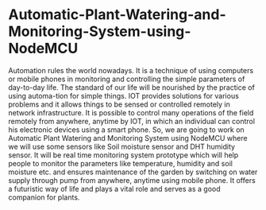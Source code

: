 # Automatic-Plant-Watering-and-Monitoring-System-using-NodeMCU
Automation rules the world nowadays. It is a technique of using computers or mobile phones in monitoring and controlling the simple parameters of day-to-day life. The standard of our life will be nourished by the practice of using automa-tion for simple things. IOT provides solutions for various problems and it allows things to be sensed or controlled remotely in network infrastructure. It is possible to control many operations of the field remotely from anywhere, anytime by IOT, in which an individual can control his electronic devices using a smart phone. So, we are going to work on Automatic Plant Watering and Monitoring System using NodeMCU where we will use some sensors like Soil moisture sensor and DHT humidity sensor. It will be real time monitoring system prototype which will help people to monitor the parameters like temperature, humidity and soil moisture etc. and ensures maintenance of the garden by switching on water supply through pump from anywhere, anytime using mobile phone. It offers a futuristic way of life and plays a vital role and serves as a good companion for plants.
